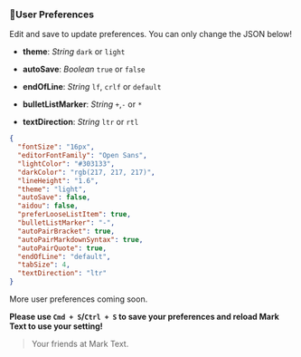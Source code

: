 ### :bust_in_silhouette:User Preferences

Edit and save to update preferences. You can only change the JSON below!

- **theme**: *String* `dark` or `light`

- **autoSave**: *Boolean* `true` or `false`

- **endOfLine**: *String* `lf`, `crlf` or `default`

- **bulletListMarker**: *String* `+`,`-` or `*`

- **textDirection**: *String* `ltr` or `rtl`

```json
{
  "fontSize": "16px",
  "editorFontFamily": "Open Sans",
  "lightColor": "#303133",
  "darkColor": "rgb(217, 217, 217)",
  "lineHeight": "1.6",
  "theme": "light",
  "autoSave": false,
  "aidou": false,
  "preferLooseListItem": true,
  "bulletListMarker": "-",
  "autoPairBracket": true,
  "autoPairMarkdownSyntax": true,
  "autoPairQuote": true,
  "endOfLine": "default",
  "tabSize": 4,
  "textDirection": "ltr"
}
```

More user preferences coming soon.

**Please use `Cmd + S`/`Ctrl + S` to save your preferences and reload Mark Text to use your setting!**

> Your friends at Mark Text.
